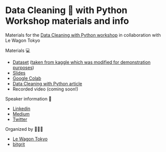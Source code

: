 # Data Cleaning 🧹 with Python Workshop materials and info

Materials for the [Data Cleaning with Python workshop](https://www.meetup.com/Le-Wagon-Tokyo-Coding-Station/events/279267393/) in collaboration with Le Wagon Tokyo

Materials 💻

- [Dataset](dirty_AB_NYC_2019.csv) ([taken from kaggle which was modified for demonstration purposes](https://www.kaggle.com/dgomonov/new-york-city-airbnb-open-data))
- [Slides](https://docs.google.com/presentation/d/1uLkAdABGWVvUzFSibr_LPcGmawT6lBT6GowwU_E3dEY/edit?usp=sharing)
- [Google Colab](https://colab.research.google.com/drive/1Uk4uy12lVCmwOi4lji2FzoTQT-fo2uOq?usp=sharing) 
- [Data Cleaning with Python article](https://medium.com/bitgrit-data-science-publication/data-cleaning-with-python-f6bc3da64e45)
- Recorded video (coming soon!)

Speaker information 📱

- [Linkedin](https://www.linkedin.com/in/benedictneo/)
- [Medium](https://benedictxneo.medium.com/)
- [Twitter](https://twitter.com/benthecoder1)

Organized by 🧑‍🤝‍🧑

- [Le Wagon Tokyo](https://www.lewagon.com/tokyo)
- [bitgrit](https://bitgrit.net/)
